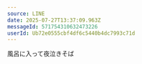 ```yaml
---
source: LINE
date: 2025-07-27T13:37:09.963Z
messageId: 571754310632473226
userId: Ub72e0555cbf4df6c5440b4dc7993c71d
---
```


風呂に入って夜泣きそば